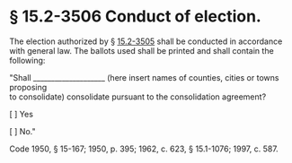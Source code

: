 # § 15.2-3506 Conduct of election.

<p>The election authorized by § <a href='http://law.lis.virginia.gov/vacode/15.2-3505/'>15.2-3505</a> shall be conducted in accordance with general law. The ballots used shall be printed and shall contain the following:</p><p>"Shall ____________________ (here insert names of counties, cities or towns proposing <br>to consolidate) consolidate pursuant to the consolidation agreement?</p><p>[ ] Yes</p><p>[ ] No."</p><p>Code 1950, § 15-167; 1950, p. 395; 1962, c. 623, § 15.1-1076; 1997, c. 587.</p>